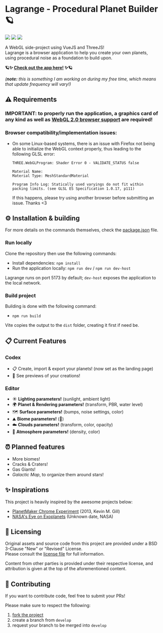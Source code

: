 # Lagrange - Procedural Planet Builder 🪐

<p>
  <img src="https://img.shields.io/badge/VueJS-3.4-%2342B883?logo=vuedotjs&labelColor=%2335495E&logoColor=white">
  <img src="https://img.shields.io/badge/Vite-5.2-%23BD34FE?logo=vite&labelColor=%2335495E&logoColor=white">
  <img src="https://img.shields.io/badge/ThreeJS-r166-%23049EF4?logo=threedotjs&labelColor=%2335495E&logoColor=white">
</p>

A WebGL side-project using VueJS and ThreeJS! <br>
Lagrange is a browser application to help you create your own planets, using procedural noise as a foundation to build upon.

**🪐✨ [Check out the app here!](https://lagrange.eepyberry.me) ✨🪐**

_(**note:** this is something I am working on during my free time, which means that update frequency will vary!)_

## ⚠️ Requirements

### **IMPORTANT:** to properly run the application, a **graphics card of any kind** as well as [**WebGL 2.0 browser support**](https://get.webgl.org/webgl2/) are required! <br>

### Browser compatibility/implementation issues:

- On some Linux-based systems, there is an issue with Firefox not being able to initialize the WebGL context properly, thus leading to the following GLSL error:
  ```
  THREE.WebGLProgram: Shader Error 0 - VALIDATE_STATUS false

  Material Name: 
  Material Type: MeshStandardMaterial

  Program Info Log: Statically used varyings do not fit within packing limits. (see GLSL ES Specification 1.0.17, p111)
  ```

  If this happens, please try using another browser before submitting an issue. Thanks <3


## ⚙️ Installation & building

For more details on the commands themselves, check the [package.json](https://github.com/EepyBerry/lagrange/blob/main/package.json) file.

### Run locally

Clone the repository then use the following commands:

- Install dependencies: `npm install`
- Run the application locally: `npm run dev` / `npm run dev-host`

Lagrange runs on port 5173 by default; `dev-host` exposes the application to the local network.

### Build project

Building is done with the following command:

- `npm run build`

Vite copies the output to the `dist` folder, creating it first if need be.

## 📋 Current Features

### Codex

- 📋 Create, import & export your planets! (now set as the landing page)
- 🔎 See previews of your creations!

### Editor

- ☀️ **Lighting parameters!** (sunlight, ambient light)
- 🌍 **Planet & Rendering parameters!** (transform, PBR, water level)
- 🗺️ **Surface parameters!** (bumps, noise settings, color)
- ⛰️ **Biome parameters!** (🚧)
- ☁️ **Clouds parameters!** (transform, color, opacity)
- 🌈 **Atmosphere parameters!** (density, color)

## ⏰ Planned features

- More biomes!
- Cracks & Craters!
- Gas Giants!
- _Galactic Map_, to organize them around stars!

## ✨ Inspirations

This project is heavily inspired by the awesome projects below:

- [PlanetMaker Chrome Experiment](https://planetmaker.apoapsys.com) (2013, Kevin M. Gill)
- [NASA's Eye on Exoplanets](https://eyes.nasa.gov/apps/exo/#/) (Unknown date, NASA)

## 📓 Licensing

Original assets and source code from this project are provided under a BSD 3-Clause "New" or "Revised" License.<br>
Please consult the [license file](LICENSE) for full information.

Content from other parties is provided under their respective license, and attribution is given at the top of the aforementioned content.

## 🤝 Contributing

If you want to contribute code, feel free to submit your PRs!

Please make sure to respect the following:

1. [fork the project](https://docs.github.com/en/get-started/exploring-projects-on-github/contributing-to-a-project)
2. create a branch from `develop`
3. request your branch to be merged into `develop`
